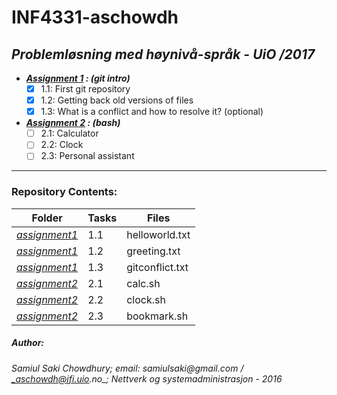 # INF4331-aschowdh #

## *Problemløsning med høynivå-språk - UiO /2017* ##

* ___[Assignment 1](https://github.com/UiO-INF3331/INF3331-aschowdh/blob/master/assignment2/assignment_1.pdf) : (git intro)___
	- [x] 1.1: First git repository
	- [x] 1.2: Getting back old versions of files
	- [x] 1.3: What is a conflict and how to resolve it? (optional)

* ___[Assignment 2](https://github.com/UiO-INF3331/INF3331-aschowdh/blob/master/assignment2/assignment_2.pdf) : (bash)___
	- [ ] 2.1: Calculator
	- [ ] 2.2: Clock
	- [ ] 2.3: Personal assistant
- - - - 
### Repository Contents: ###

Folder		|	Tasks	|	Files
-----------	| -------------	| --------------
[*assignment1*](https://github.com/UiO-INF3331/INF3331-aschowdh/tree/master/assignment1)	| 1.1		| helloworld.txt
[*assignment1*](https://github.com/UiO-INF3331/INF3331-aschowdh/tree/master/assignment1)	| 1.2 		| greeting.txt
[*assignment1*](https://github.com/UiO-INF3331/INF3331-aschowdh/tree/master/assignment1)	| 1.3 		| gitconflict.txt
[*assignment2*](https://github.com/UiO-INF3331/INF3331-aschowdh/tree/master/assignment2)	| 2.1		| calc.sh
[*assignment2*](https://github.com/UiO-INF3331/INF3331-aschowdh/tree/master/assignment2)	| 2.2		| clock.sh
[*assignment2*](https://github.com/UiO-INF3331/INF3331-aschowdh/tree/master/assignment2)	| 2.3		| bookmark.sh

##### Author:
###### _Samiul Saki Chowdhury_; *email: _samiulsaki@gmail.com_ / _aschowdh@ifi.uio.no_*; *Nettverk og systemadministrasjon - 2016*
